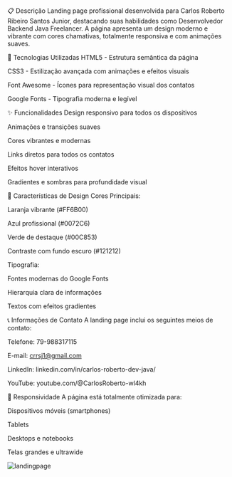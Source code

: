 📋 Descrição
Landing page profissional desenvolvida para Carlos Roberto Ribeiro Santos Junior, destacando suas habilidades como Desenvolvedor Backend Java Freelancer. A página apresenta um design moderno e vibrante com cores chamativas, totalmente responsiva e com animações suaves.

🚀 Tecnologias Utilizadas
HTML5 - Estrutura semântica da página

CSS3 - Estilização avançada com animações e efeitos visuais

Font Awesome - Ícones para representação visual dos contatos

Google Fonts - Tipografia moderna e legível

✨ Funcionalidades
Design responsivo para todos os dispositivos

Animações e transições suaves

Cores vibrantes e modernas

Links diretos para todos os contatos

Efeitos hover interativos

Gradientes e sombras para profundidade visual

🎨 Características de Design
Cores Principais:

Laranja vibrante (#FF6B00)

Azul profissional (#0072C6)

Verde de destaque (#00C853)

Contraste com fundo escuro (#121212)

Tipografia:

Fontes modernas do Google Fonts

Hierarquia clara de informações

Textos com efeitos gradientes

📞 Informações de Contato
A landing page inclui os seguintes meios de contato:

Telefone: 79-988317115

E-mail: crrsj1@gmail.com

LinkedIn: linkedin.com/in/carlos-roberto-dev-java/

YouTube: youtube.com/@CarlosRoberto-wl4kh

📱 Responsividade
A página está totalmente otimizada para:

Dispositivos móveis (smartphones)

Tablets

Desktops e notebooks

Telas grandes e ultrawide

![landingpage](https://github.com/user-attachments/assets/2aae6de1-890b-414f-91b8-bc9cc8bbeded)
